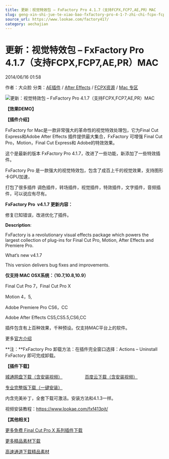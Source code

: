 ```yaml
---
title: 更新：视觉特效包 – FxFactory Pro 4.1.7（支持FCPX,FCP7,AE,PR）MAC
slug: geng-xin-shi-jue-te-xiao-bao-fxfactory-pro-4-1-7-zhi-chi-fcpx-fcp7-ae-pr-mac
source_url: https://www.lookae.com/factory417/
category: aechajian
---
```

# 更新：视觉特效包 – FxFactory Pro 4.1.7（支持FCPX,FCP7,AE,PR）MAC

2014/06/16 01:58

作者：大众脸
分类：[AE插件](https://www.lookae.com/after-effects/aechajian/) / [After Effects](https://www.lookae.com/after-effects/) / [FCPX资源](https://www.lookae.com/fcpx/) / [Mac 专区](https://www.lookae.com/mac-osx/)

![更新：视觉特效包 – FxFactory Pro 4.1.7（支持FCPX,FCP7,AE,PR）MAC](https://www.lookae.com/wp-content/uploads/2014/05/fxfactory-416.jpg "更新：视觉特效包 – FxFactory Pro 4.1.7（支持FCPX,FCP7,AE,PR）MAC-LookAE.com")

**【效果DEMO】**

**【插件介绍】**

FxFactory for Mac是一款非常强大的革命性的视觉特效处理包，它为Final Cut Express和Adobe After Effects 插件提供最大集合，FxFactory 可增强 Final Cut Pro，Motion，Final Cut Express和 Adobe的特效效果。

这个是最新的版本 FxFactory Pro 4.1.7，改进了一些功能，新添加了一些特效插件。

FxFactory Pro 是一款强大的视觉特效包，包含了成百上千的视觉效果，支持图形卡GPU加速，

打包了很多插件 调色插件，转场插件，视觉插件，特效插件，文字插件，音频插件，可以说应有尽有。

**FxFactory Pro  v4.1.7 更新内容：**

修复已知错误，改进优化了插件。

**Description**:

FxFactory is a revolutionary visual effects package which powers the largest collection of plug-ins for Final Cut Pro, Motion, After Effects and Premiere Pro.

What’s new v4.1.7

This version delivers bug fixes and improvements.

**仅支持 MAC OSX系统：（10.7,10.8,10.9）**

Final Cut Pro 7，Final Cut Pro X

Motion 4，5,

Adobe Premiere Pro CS6，CC

Adobe After Effects CS5,CS5.5,CS6,CC

插件包含有上百种效果，千种预设。仅支持MAC平台上的软件。

更多[官方介绍](http://www.noiseindustries.com/fxfactory/)

**注：**FxFactory Pro 卸载方法：在插件完全窗口选择：Actions – Uninstall FxFactory 即可完成卸载。

**【插件下载】**

[城通网盘下载（含安装视频）](https://www.400gb.com/file/66653571)                  [百度云下载（含安装视频）](https://pan.baidu.com/s/1pJnvkIB)

[专业完整版下载（一键安装）](https://item.taobao.com/item.htm?id=42094760365)

内含完美补丁，全套下载可激活。安装方法和4.1.3一样。

视频安装教程：<https://www.lookae.com/fxf413pjt/>

**【其他相关】**

[更多免费 Final Cut Pro X 系列插件下载](https://www.lookae.com/tag/fcpx/)

[更多精品素材下载](https://www.lookae.com/others/sucaigongcheng/)

[高速通道下载精品素材](https://lookae.taobao.com/)
